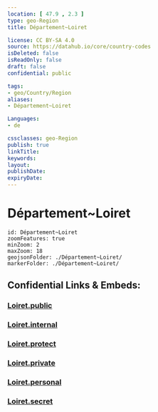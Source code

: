 ```yaml
---
location: [ 47.9 , 2.3 ] 
type: geo-Region
title: Département~Loiret

license: CC BY-SA 4.0
source: https://datahub.io/core/country-codes
isDeleted: false
isReadOnly: false
draft: false
confidential: public

tags:
- geo/Country/Region
aliases:
- Département~Loiret

Languages:
- de

cssclasses: geo-Region
publish: true
linkTitle: 
keywords: 
layout: 
publishDate: 
expiryDate: 
---
```


# Département~Loiret

```leaflet
id: Département~Loiret
zoomFeatures: true 
minZoom: 2 
maxZoom: 18
geojsonFolder: ./Département~Loiret/
markerFolder: ./Département~Loiret/
```


## Confidential Links & Embeds: 

### [Loiret.public](/_public/\Earth\Continent\Europe\Europe~West\France\regions~France\Val_de_Loire\departments~Val_de_LoireLoiret.public.md) 

### [Loiret.internal](/_internal/\Earth\Continent\Europe\Europe~West\France\regions~France\Val_de_Loire\departments~Val_de_LoireLoiret.internal.md) 

### [Loiret.protect](/_protect/\Earth\Continent\Europe\Europe~West\France\regions~France\Val_de_Loire\departments~Val_de_LoireLoiret.protect.md) 

### [Loiret.private](/_private/\Earth\Continent\Europe\Europe~West\France\regions~France\Val_de_Loire\departments~Val_de_LoireLoiret.private.md) 

### [Loiret.personal](/_personal/\Earth\Continent\Europe\Europe~West\France\regions~France\Val_de_Loire\departments~Val_de_LoireLoiret.personal.md) 

### [Loiret.secret](/_secret/\Earth\Continent\Europe\Europe~West\France\regions~France\Val_de_Loire\departments~Val_de_LoireLoiret.secret.md)

